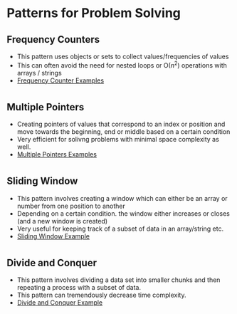 # Patterns for Problem Solving

## Frequency Counters
* This pattern uses objects or sets to collect values/frequencies of values
* This can often avoid the need for nested loops or O($n^2$) operations with arrays / strings
* [Frequency Counter Examples](FrequencyCounter.js)
# 
## Multiple Pointers
* Creating pointers of values that correspond to an index or position and move towards the beginning, end or middle based on a certain condition
* Very efficient for solivng problems with minimal space complexity as well.
* [Multiple Pointers Examples](MultiplePointers.js)
# 
## Sliding Window
* This pattern involves creating a window which can either be an array or number from one position to another
* Depending on a certain condition. the window either increases or closes (and a new window is created)
* Very useful for keeping track of a subset of data in an array/string etc.
* [Sliding Window Example](SlidingWindow.js)
# 
## Divide and Conquer
* This pattern involves dividing a data set into smaller chunks and then repeating a process with a subset of data.
* This pattern can tremendously decrease time complexity.
* [Divide and Conquer Example](DivideAndConquer.js)